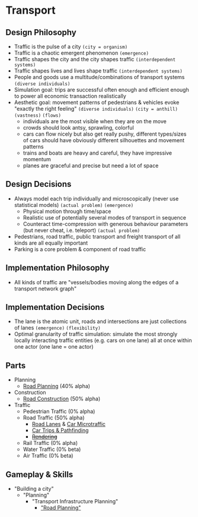 # Transport

## Design Philosophy

* Traffic is the pulse of a city `(city = organism)`
* Traffic is a chaotic emergent phenomenon `(emergence)`
* Traffic shapes the city and the city shapes traffic `(interdependent systems)`
* Traffic shapes lives and lives shape traffic `(interdependent systems)`
* People and goods use a multitude/combinations of transport systems `(diverse individuals)`
* Simulation goal: trips are successful often enough and efficient enough to power all economic transaction realistically
* Aesthetic goal: movement patterns of pedestrians & vehicles evoke "exactly the right feeling" `(diverse individuals)` `(city = anthill)` `(vastness)` `(flows)`
    * individuals are the most visible when they are on the move
    * crowds should look antsy, sprawling, colorful 
    * cars can flow nicely but also get really pushy, different types/sizes of cars should have obviously different silhouettes and movement patterns
    * trains and boats are heavy and careful, they have impressive momentum
    * planes are graceful and precise but need a lot of space

## Design Decisions

* Always model each trip individually and microscopically (never use statistical models) `(actual problem)` `(emergence)`
    * Physical motion through time/space
    * Realistic use of potentially several modes of transport in sequence
    * Counteract time-compression with generous behaviour parameters (but never cheat, i.e. teleport) `(actual problem)`
* Pedestrians, road traffic, public transport and freight transport of all kinds are all equally important
* Parking is a core problem & component of road traffic

## Implementation Philosophy

* All kinds of traffic are "vessels/bodies moving along the edges of a transport network graph"

## Implementation Decisions

* The lane is the atomic unit, roads and intersections are just collections of lanes `(emergence)` `(flexibility)`
* Optimal granularity of traffic simulation: simulate the most strongly locally interacting traffic entities (e.g. cars on one lane) all at once within one actor (one lane = one actor)

## Parts

* Planning
   * [Road Planning](planning/README.md) (40% alpha)
* Construction
   * [Road Construction](construction/README.md) (50% alpha)
* Traffic
   * Pedestrian Traffic (0% alpha)
   * Road Traffic (50% alpha)
      * [Road Lanes](lane/README.md) & [Car Microtraffic](microtraffic/README.md)
      * [Car Trips & Pathfinding](pathfinding/README.md)
      * ~~[Rendering](rendering/README.md)~~
   * Rail Traffic (0% alpha)
   * Water Traffic (0% beta)
   * Air Traffic (0% beta)

## Gameplay & Skills

* "Building a city"
   * "Planning"
      * "Transport Infrastructure Planning"
         * ["Road Planning"](planning/README.md#road-planning-skill)
